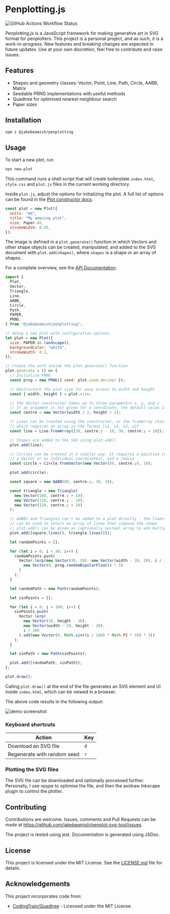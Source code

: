 # Penplotting.js

![GitHub Actions Workflow Status](https://img.shields.io/github/actions/workflow/status/jakebeamish/Penplotting.js/node.js.yml?style=flat&label=tests)

Penplotting.js is a JavaScript framework for making generative art in SVG
format for penplotters. This project is a personal project, and as such, it is
a work-in-progress. New features and breaking changes are expected in future
updates. Use at your own discretion, feel free to contribute and raise issues.

## Features

- Shapes and geometry classes: Vector, Point, Line, Path, Circle, AABB, Matrix
- Seedable PRNG implementations with useful methods
- Quadtree for optimised nearest-neighbour search
- Paper sizes

## Installation

```sh
npm i @jakebeamish/penplotting
```

## Usage

To start a new plot, run

```sh
npx new-plot
```

This command runs a shell script that will create boilerplate `index.html`,
`style.css` and `plot.js` files in the current working directory.

Inside `plot.js`, adjust the options for initializing the plot. A full list of
options can be found in the [Plot constructor docs](https://jakebeamish.github.io/Penplotting.js/Plot.html#constructor).

```js
const plot = new Plot({
  units: "mm",
  title: "My amazing plot",
  size: Paper.A5,
  strokeWidth: 0.05,
});
```


The image is defined in a `plot.generate()` function in which Vectors and other
shape objects can be created, manipulated, and added to the SVG document with
`plot.add(shapes)`, where `shapes` is a shape or an array of shapes.

For a complete overview, see the [API Documentation](https://jakebeamish.github.io/Penplotting.js/).

```js
import {
  Plot,
  Vector,
  Triangle,
  Line,
  AABB,
  Circle,
  Path,
  PAPER,
  PRNG,
} from "@jakebeamish/penplotting";

// Setup a new plot with configuration options
let plot = new Plot({
  size: PAPER.A6.landscape(),
  backgroundColor: "white",
  strokeWidth: 0.3,
});

// Create the work inside the plot.generate() function
plot.generate = () => {
  // Initialise PRNG
  const prng = new PRNG({ seed: plot.seed.decimal });

  // Destructure the plot size for easy access to width and height
  const { width, height } = plot.size;

  // The Vector constructor takes up to three parameters x, y, and z
  // If an argument is not given for a coordinate, the default value is 0
  const centre = new Vector(width / 2, height / 2);

  // Lines can be created using the constructor, or the fromArray static method
  // which requires an array in the format [x1, y1, x2, y2]
  const line = Line.fromArray([30, centre.y - 10, 30, centre.y + 10]);

  // Shapes are added to the SVG using plot.add()
  plot.add(line);

  // Circles can be created in a similar way. It requires a position (either as
  // a Vector or as individual coordinates), and a radius
  const circle = Circle.fromVector(new Vector(50, centre.y), 10);

  plot.add(circle);

  const square = new AABB(80, centre.y, 10, 10);

  const triangle = new Triangle(
    new Vector(100, centre.y + 10),
    new Vector(110, centre.y - 10),
    new Vector(120, centre.y + 10)
  );

  // AABBs and Triangles can't be added to a plot directly - the lines() method
  // can be used to return an array of lines that compose the shape
  // plot.add() can be given an (optionally nested) array to add multiple shapes
  plot.add([square.lines(), triangle.lines()]);

  let randomPoints = [];

  for (let i = 0; i < 30; i++) {
    randomPoints.push(
      Vector.lerp(new Vector(30, 20), new Vector(width - 20, 20), i / 30).add(
        new Vector(0, prng.randomBipolarFloat() * 5)
      )
    );
  }

  let randomPath = new Path(randomPoints);

  let sinPoints = [];

  for (let i = 0; i < 100; i++) {
    sinPoints.push(
      Vector.lerp(
        new Vector(30, height - 20),
        new Vector(width - 20, height - 20),
        i / 100
      ).add(new Vector(0, Math.sin((i / 100) * Math.PI * 10) * 3))
    );
  }

  let sinPath = new Path(sinPoints);

  plot.add([randomPath, sinPath]);
};

plot.draw();
```

Calling `plot.draw()` at the end of the file generates an SVG element
and UI inside `index.html`, which can be viewed in a browser.

The above code results in the following output:

![demo screenshot](https://github.com/jakebeamish/Penplotting.js/blob/mainassets/demo_screenshot.png)

### Keyboard shortcuts

| Action                      | Key |
| --------------------------- | --- |
| Download an SVG file        | `d` |
| Regenerate with random seed | `r` |

### Plotting the SVG files

The SVG file can be downloaded and optionally processed further. Personally, I
use vpype to optimise the file, and then the axidraw Inkscape plugin to control
the plotter.

## Contributing

Contributions are welcome. Issues, comments and Pull Requests can be made at
https://github.com/jakebeamish/penplot-svg-tool/issues.

The project is tested using jest. Documentation is generated using JSDoc.

## License

This project is licensed under the MIT License. See the [LICENSE.md](https://github.com/jakebeamish/Penplotting.js/blob/main/LICENSE.md) file for
details.

## Acknowledgements

This project incorporates code from:

- [CodingTrain/Quadtree](https://github.com/CodingTrain/Quadtree) - Licensed under the MIT License.

